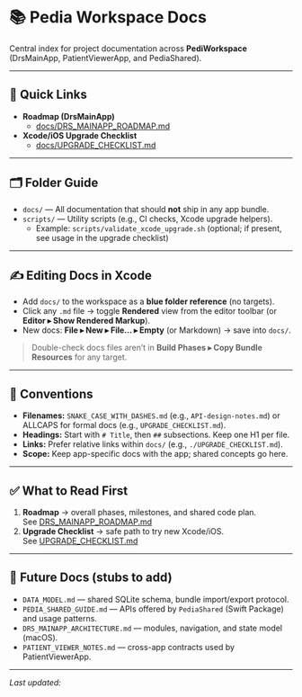 # 📚 Pedia Workspace Docs

Central index for project documentation across **PediWorkspace** (DrsMainApp, PatientViewerApp, and PediaShared).

---

## 🔗 Quick Links

- **Roadmap (DrsMainApp)**
  - [docs/DRS_MAINAPP_ROADMAP.md](./DRS_MAINAPP_ROADMAP.md)
- **Xcode/iOS Upgrade Checklist**
  - [docs/UPGRADE_CHECKLIST.md](./UPGRADE_CHECKLIST.md)

---

## 🗂 Folder Guide

- `docs/` — All documentation that should **not** ship in any app bundle.
- `scripts/` — Utility scripts (e.g., CI checks, Xcode upgrade helpers).
  - Example: `scripts/validate_xcode_upgrade.sh` (optional; if present, see usage in the upgrade checklist)

---

## ✍️ Editing Docs in Xcode

- Add `docs/` to the workspace as a **blue folder reference** (no targets).
- Click any `.md` file → toggle **Rendered** view from the editor toolbar (or **Editor ▸ Show Rendered Markup**).
- New docs: **File ▸ New ▸ File… ▸ Empty** (or Markdown) → save into `docs/`.

> Double-check docs files aren’t in **Build Phases ▸ Copy Bundle Resources** for any target.

---

## 🧭 Conventions

- **Filenames:** `SNAKE_CASE_WITH_DASHES.md` (e.g., `API-design-notes.md`) or ALLCAPS for formal docs (e.g., `UPGRADE_CHECKLIST.md`).
- **Headings:** Start with `# Title`, then `##` subsections. Keep one H1 per file.
- **Links:** Prefer relative links within `docs/` (e.g., `./UPGRADE_CHECKLIST.md`).
- **Scope:** Keep app-specific docs with the app; shared concepts go here.

---

## ✅ What to Read First

1. **Roadmap** → overall phases, milestones, and shared code plan.  
   See [DRS_MAINAPP_ROADMAP.md](./DRS_MAINAPP_ROADMAP.md)
2. **Upgrade Checklist** → safe path to try new Xcode/iOS.  
   See [UPGRADE_CHECKLIST.md](./UPGRADE_CHECKLIST.md)

---

## 🧩 Future Docs (stubs to add)

- `DATA_MODEL.md` — shared SQLite schema, bundle import/export protocol.
- `PEDIA_SHARED_GUIDE.md` — APIs offered by `PediaShared` (Swift Package) and usage patterns.
- `DRS_MAINAPP_ARCHITECTURE.md` — modules, navigation, and state model (macOS).
- `PATIENT_VIEWER_NOTES.md` — cross-app contracts used by PatientViewerApp.

---

_Last updated: <!-- YYYY-MM-DD -->_
